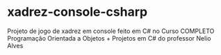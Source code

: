 # xadrez-console-csharp

Projeto de jogo de xadrez em console feito em C# no Curso COMPLETO Programação Orientada a Objetos + Projetos em C# do professor Nelio Alves
